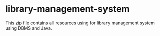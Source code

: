 # library-management-system
This zip file contains all resources using for library management system using DBMS and Java.
